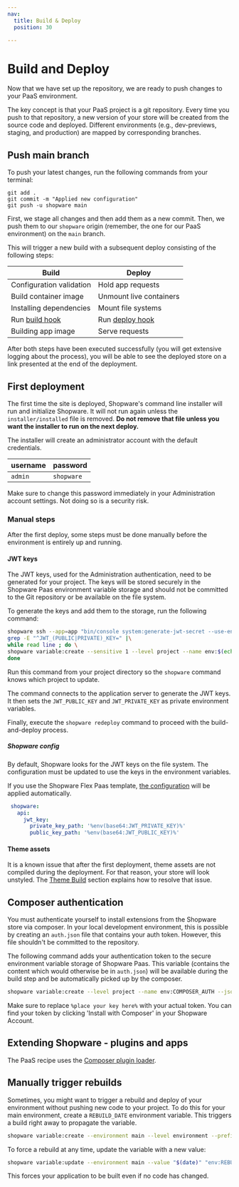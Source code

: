 ```yaml
---
nav:
  title: Build & Deploy
  position: 30

---
```


# Build and Deploy

Now that we have set up the repository, we are ready to push changes to your PaaS environment.

The key concept is that your PaaS project is a git repository. Every time you push to that repository, a new version of your store will be created from the source code and deployed. Different environments (e.g., dev-previews, staging, and production) are mapped by corresponding branches.

## Push main branch

To push your latest changes, run the following commands from your terminal:

```bash{3}
git add .
git commit -m "Applied new configuration"
git push -u shopware main
```

First, we stage all changes and then add them as a new commit. Then, we push them to our `shopware` origin (remember, the one for our PaaS environment) on the `main` branch.

This will trigger a new build with a subsequent deploy consisting of the following steps:

| Build | Deploy |
| --- | --- |
| Configuration validation | Hold app requests |
| Build container image | Unmount live containers |
| Installing dependencies | Mount file systems |
| Run [build hook](./setup-template#build-hook) | Run [deploy hook](./setup-template#deploy-hook) |
| Building app image | Serve requests |

After both steps have been executed successfully (you will get extensive logging about the process), you will be able to see the deployed store on a link presented at the end of the deployment.

## First deployment

The first time the site is deployed, Shopware's command line installer will run and initialize Shopware. It will not run again unless the `installer/installed` file is removed. **Do not remove that file unless you want the installer to run on the next deploy.**

The installer will create an administrator account with the default credentials.

| username | password |
|---|---|
| `admin` | `shopware` |

Make sure to change this password immediately in your Administration account settings. Not doing so is a security risk.

### Manual steps

After the first deploy, some steps must be done manually before the environment is entirely up and running.

#### JWT keys

The JWT keys, used for the Administration authentication, need to be generated for your project. The keys will be stored securely in the Shopware Paas environment variable storage and should not be committed to the Git repository or be available on the file system.

To generate the keys and add them to the storage, run the following command:

```bash
shopware ssh --app=app "bin/console system:generate-jwt-secret --use-env" |\
grep -E "^JWT_(PUBLIC|PRIVATE)_KEY=" |\
while read line ; do \
shopware variable:create --sensitive 1 --level project --name env:$(echo $line | cut -d "=" -f 1) --value $(echo $line | cut -d "=" -f 2-); \
done
```

Run this command from your project directory so the `shopware` command knows which project to update.

The command connects to the application server to generate the JWT keys. It then sets the `JWT_PUBLIC_KEY` and `JWT_PRIVATE_KEY` as private environment variables.

Finally, execute the `shopware redeploy` command to proceed with the build-and-deploy process.

##### Shopware config

By default, Shopware looks for the JWT keys on the file system. The configuration must be updated to use the keys in the environment variables.

If you use the Shopware Flex Paas template, [the configuration](https://github.com/shopware/recipes/blob/main/shopware/paas-meta/6.4/config/packages/paas.yaml) will be applied automatically.

```yaml
 shopware:
   api:
     jwt_key:
       private_key_path: '%env(base64:JWT_PRIVATE_KEY)%'
       public_key_path: '%env(base64:JWT_PUBLIC_KEY)%'  
```

#### Theme assets

It is a known issue that after the first deployment, theme assets are not compiled during the deployment. For that reason, your store will look unstyled. The [Theme Build](./theme-build) section explains how to resolve that issue.

## Composer authentication

You must authenticate yourself to install extensions from the Shopware store via composer. In your local development environment, this is possible by creating an `auth.json` file that contains your auth token. However, this file shouldn't be committed to the repository.

The following command adds your authentication token to the secure environment variable storage of Shopware Paas. This variable (contains the content which would otherwise be in `auth.json`) will be available during the build step and be automatically picked up by the composer.

```bash
shopware variable:create --level project --name env:COMPOSER_AUTH --json true --visible-runtime false --sensitive true --visible-build true --value '{"bearer": {"packages.shopware.com": "%place your key here%"}}'
```

Make sure to replace `%place your key here%` with your actual token. You can find your token by clicking 'Install with Composer' in your Shopware Account.

## Extending Shopware - plugins and apps

The PaaS recipe uses the [Composer plugin loader](../../guides/hosting/installation-updates/cluster-setup#composer-plugin-loader).

## Manually trigger rebuilds

Sometimes, you might want to trigger a rebuild and deploy of your environment without pushing new code to your project. To do this for your main environment, create a `REBUILD_DATE` environment variable. This triggers a build right away to propagate the variable.

```bash
shopware variable:create --environment main --level environment --prefix env --name REBUILD_DATE --value "$(date)" --visible-build true
```

To force a rebuild at any time, update the variable with a new value:

```bash
shopware variable:update --environment main --value "$(date)" "env:REBUILD_DATE"
```

This forces your application to be built even if no code has changed.
